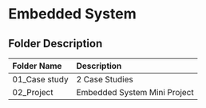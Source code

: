 # Embedded System

## Folder Description
| Folder Name | Description |
|:-------|:-----------|
| 01_Case study | 2 Case Studies | 
| 02_Project | Embedded System Mini Project |

 
